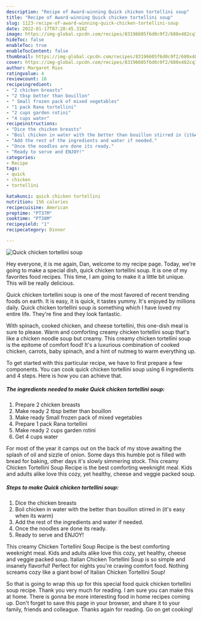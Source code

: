 ```yaml
---
description: "Recipe of Award-winning Quick chicken tortellini soup"
title: "Recipe of Award-winning Quick chicken tortellini soup"
slug: 1123-recipe-of-award-winning-quick-chicken-tortellini-soup
date: 2022-01-17T07:28:45.318Z
image: https://img-global.cpcdn.com/recipes/83196605f6d0c9f2/680x482cq70/quick-chicken-tortellini-soup-recipe-main-photo.jpg
hideToc: false
enableToc: true
enableTocContent: false
thumbnail: https://img-global.cpcdn.com/recipes/83196605f6d0c9f2/680x482cq70/quick-chicken-tortellini-soup-recipe-main-photo.jpg
cover: https://img-global.cpcdn.com/recipes/83196605f6d0c9f2/680x482cq70/quick-chicken-tortellini-soup-recipe-main-photo.jpg
author: Margaret Rios
ratingvalue: 4
reviewcount: 16
recipeingredient:
- "2 chicken breasts"
- "2 tbsp better than bouillon"
- " Small frozen pack of mixed vegetables"
- "1 pack Rana tortellini"
- "2 cups garden rotini"
- "4 cups water"
recipeinstructions:
- "Dice the chicken breasts"
- "Boil chicken in water with the better than bouillon stirred in (it&#39;s easy when its warm)"
- "Add the rest of the ingredients and water if needed."
- "Once the noodles are done its ready."
- "Ready to serve and ENJOY!"
categories:
- Recipe
tags:
- quick
- chicken
- tortellini

katakunci: quick chicken tortellini 
nutrition: 156 calories
recipecuisine: American
preptime: "PT37M"
cooktime: "PT38M"
recipeyield: "1"
recipecategory: Dinner

---
```



![Quick chicken tortellini soup](https://img-global.cpcdn.com/recipes/83196605f6d0c9f2/680x482cq70/quick-chicken-tortellini-soup-recipe-main-photo.jpg)

Hey everyone, it is me again, Dan, welcome to my recipe page. Today, we're going to make a special dish, quick chicken tortellini soup. It is one of my favorites food recipes. This time, I am going to make it a little bit unique. This will be really delicious.

Quick chicken tortellini soup is one of the most favored of recent trending foods on earth. It is easy, it is quick, it tastes yummy. It's enjoyed by millions daily. Quick chicken tortellini soup is something which I have loved my entire life. They're fine and they look fantastic.

With spinach, cooked chicken, and cheese tortellini, this one-dish meal is sure to please. Warm and comforting creamy chicken tortellini soup that&#39;s like a chicken noodle soup but creamy. This creamy chicken tortellini soup is the epitome of comfort food! It&#39;s a luxurious combination of cooked chicken, carrots, baby spinach, and a hint of nutmeg to warm everything up.


To get started with this particular recipe, we have to first prepare a few components. You can cook quick chicken tortellini soup using 6 ingredients and 4 steps. Here is how you can achieve that.

<!--inarticleads1-->

##### The ingredients needed to make Quick chicken tortellini soup:

1. Prepare 2 chicken breasts
1. Make ready 2 tbsp better than bouillon
1. Make ready  Small frozen pack of mixed vegetables
1. Prepare 1 pack Rana tortellini
1. Make ready 2 cups garden rotini
1. Get 4 cups water


For most of the year it camps out on the back of my stove awaiting the splash of oil and sizzle of onion. Some days this humble pot is filled with bread for baking, other days it&#39;s slowly simmering stock. This creamy Chicken Tortellini Soup Recipe is the best comforting weeknight meal. Kids and adults alike love this cozy, yet healthy, cheese and veggie packed soup. 

<!--inarticleads2-->

##### Steps to make Quick chicken tortellini soup:

1. Dice the chicken breasts
1. Boil chicken in water with the better than bouillon stirred in (it&#39;s easy when its warm)
1. Add the rest of the ingredients and water if needed.
1. Once the noodles are done its ready.
1. Ready to serve and ENJOY!

This creamy Chicken Tortellini Soup Recipe is the best comforting weeknight meal. Kids and adults alike love this cozy, yet healthy, cheese and veggie packed soup. Italian Chicken Tortellini Soup is so simple and insanely flavorful! Perfect for nights you&#39;re craving comfort food. Nothing screams cozy like a giant bowl of Italian Chicken Tortellini Soup! 

So that is going to wrap this up for this special food quick chicken tortellini soup recipe. Thank you very much for reading. I am sure you can make this at home. There is gonna be more interesting food in home recipes coming up. Don't forget to save this page in your browser, and share it to your family, friends and colleague. Thanks again for reading. Go on get cooking!
